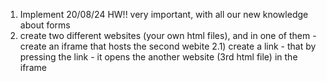 1) Implement 20/08/24 HW!! very important, with all our new knowledge about forms
2) create two different websites (your own html files), and in one of them - create an iframe that hosts the second webite
  2.1) create a link - that by pressing the link - it opens the another website (3rd html file) in the iframe